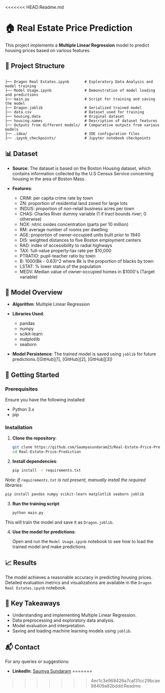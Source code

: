 <<<<<<< HEAD:Readme.md
# 🏠 Real Estate Price Prediction

This project implements a **Multiple Linear Regression** model to predict housing prices based on various features.

## 📂 Project Structure

```

├── Dragon Real Estates.ipynb       # Exploratory Data Analysis and model training
├── Model Usage.ipynb               # Demonstration of model loading and predictions
├── main.py                         # Script for training and saving the model
├── Dragon.joblib                   # Serialized trained model
├── data.csv                        # Dataset used for training
├── housing.data                    # Original dataset
├── housing.names                   # Description of dataset features
├── Outputs from different models/  # Comparative outputs from various models
├── .idea/                          # IDE configuration files
├── .ipynb_checkpoints/             # Jupyter notebook checkpoints
```

## 📊 Dataset

* **Source**: The dataset is based on the Boston Housing dataset, which contains information collected by the U.S Census Service concerning housing in the area of Boston Mass.
* **Features**:

  * CRIM: per capita crime rate by town
  * ZN: proportion of residential land zoned for large lots
  * INDUS: proportion of non-retail business acres per town
  * CHAS: Charles River dummy variable (1 if tract bounds river; 0 otherwise)
  * NOX: nitric oxides concentration (parts per 10 million)
  * RM: average number of rooms per dwelling
  * AGE: proportion of owner-occupied units built prior to 1940
  * DIS: weighted distances to five Boston employment centers
  * RAD: index of accessibility to radial highways
  * TAX: full-value property-tax rate per \$10,000
  * PTRATIO: pupil-teacher ratio by town
  * B: 1000(Bk - 0.63)^2 where Bk is the proportion of blacks by town
  * LSTAT: % lower status of the population
  * MEDV: Median value of owner-occupied homes in \$1000's (Target variable)

## 🧠 Model Overview

* **Algorithm**: Multiple Linear Regression
* **Libraries Used**:

  * pandas
  * numpy
  * scikit-learn
  * matplotlib
  * seaborn
* **Model Persistence**: The trained model is saved using `joblib` for future predictions.([GitHub][1], [GitHub][2], [GitHub][3])

## 🚀 Getting Started

### Prerequisites

Ensure you have the following installed:

* Python 3.x
* pip

### Installation

1. **Clone the repository**:

   ```bash
   git clone https://github.com/Saumyasundaram23/Real-Estate-Price-Prediction.git
   cd Real-Estate-Price-Prediction
   ```
2. **Install dependencies**:

   ```bash
   pip install -r requirements.txt
   ```

*Note: If `requirements.txt` is not present, manually install the required libraries:*

```bash
pip install pandas numpy scikit-learn matplotlib seaborn joblib
```

3. **Run the training script**:

   ```bash
   python main.py
   ```

This will train the model and save it as `Dragon.joblib`.

4. **Use the model for predictions**:

   Open and run the `Model Usage.ipynb` notebook to see how to load the trained model and make predictions.

## 📈 Results

The model achieves a reasonable accuracy in predicting housing prices. Detailed evaluation metrics and visualizations are available in the `Dragon Real Estates.ipynb` notebook.

## 📌 Key Takeaways

* Understanding and implementing Multiple Linear Regression.
* Data preprocessing and exploratory data analysis.
* Model evaluation and interpretation.
* Saving and loading machine learning models using `joblib`.

## 📬 Contact

For any queries or suggestions:

* **LinkedIn**: [Saumya Sundaram](https://www.linkedin.com/in/saumya-sundaram-data-analyst-engineer/)
=======

>>>>>>> 4ec1c3e968426a7caf31cc29bcae98409a82bddd:Readme

